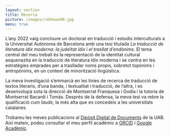 ```yaml
---
layout: section
title: Recerca
picture: /images/rokhman00.jpg
menu: true
---
```


L’any 2022 vaig concloure un doctorat en traducció i estudis interculturals a la Universitat Autònoma de Barcelona amb una tesi titulada <i>La traducció de literatura ídix moderna: la judeïtat ídix i el trasllat d’endònims</i>. El tema central del meu treball és la representació de la identitat cultural asquenazita en la traducció de literatura ídix moderna i se centra en les estratègies emprades per a traslladar noms propis, sobretot topònims i antropònims, en un context de minorització lingüística.

La meva investigació s’emmarcà en les línies de recerca de traducció de textos literaris, d’una banda, i textualitat i traducció, de l’altra, i es desenvolupà sota la direcció de Montserrat Franquesa i Godia i la tutoria de Montserrat Bacardí i Tomàs. Després de la defensa, la meva tesi va rebre la qualificació _cum laude_, la més alta que es concedeix a les universitats catalanes.


Trobareu les meves publicacions al [Dipòsit Digital de Documents](https://ddd.uab.cat/search?ln=ca&sc=1&p=Ferrarons+Llagostera) de la UAB. Així mateix, podeu consultar el meu perfil acadèmic a [ORCID](https://orcid.org/0000-0003-0201-2454) i [Google Acadèmic](https://scholar.google.cat/citations?user=d8_Z61kAAAAJ&hl=ca).
